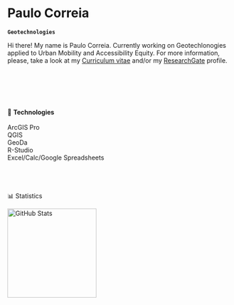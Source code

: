 # Paulo Correia

**`Geotechnologies`**

Hi there! My name is Paulo Correia. Currently working on Geotechlonogies applied to Urban Mobility and Accessibility Equity. For more information, please, take a look at my [Curriculum vitae](http://lattes.cnpq.br/4223679245702863) and/or my [ResearchGate](https://www.researchgate.net/profile/Paulo-Correia-Jr-2?ev=hdr_xprf) profile.


<p align="left">
<br>
  <br>
  <br>
  <br>
  <br>
🤖  <b>Technologies  </b>
 <br> <br>
ArcGIS Pro
   <br>
QGIS
   <br>
GeoDa
   <br>
R-Studio
   <br>
Excel/Calc/Google Spreadsheets
   <br>   <br>   <br>   <br>   <br>
 📊 Statistics

<p>
  <img 
    align="left" 
    alt="GitHub Stats" 
    height="200" 
    style="padding-right: 10px;" 
    src="https://github-readme-stats.vercel.app/api?username=paulogeo&show_icons=true&theme=tokyonight&include_all_commits=true&locale=pt-br" 
  />



</p>
   
